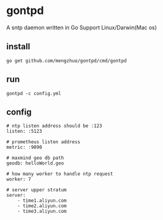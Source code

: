 # gontpd

A sntp daemon written in Go
Support Linux/Darwin(Mac os)

## install
```
go get github.com/mengzhuo/gontpd/cmd/gontpd
```

## run
```
gontpd -c config.yml
```

## config
```
# ntp listen address should be :123
listen: :5123 

# prometheus listen address
metric: :9090 

# maxmind geo db path
geodb: helloWorld.geo 

# how many worker to handle ntp request
worker: 7 

# server upper stratum
server:
    - time1.aliyun.com
    - time2.aliyun.com
    - time3.aliyun.com
```
